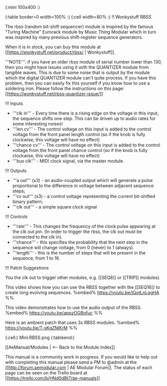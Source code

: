 (:mini 100x400 :)

(:table border=0 width=100% :)
(:cell width=80% :) 
!! Wonkystuff RBSS

The rbss (random bit-shift sequencer) module is inspired by the famous "Turing Machine" Eurorack module by Music Thing Modular which in turn was inspired by many previous shift-register sequence generators.

When it is in stock, you can buy this module at [[https://wonkystuff.net/product/rbss/ | Wonkystuff]].

'''NOTE''': if you have an older rbss module of serial number lower than 130, then you might have issues using it with the QUANTIZER module from tangible waves. This is due to some noise that is output by the module which the digital QUANTIZER module can't quite process. If you have this problem, then you can easily fix this yourself if you know how to use a soldering iron. Please follow the instructions on this page: [[https://wonkystuff.net/rbss-quantizer-issue/]]

!!! Inputs

* '''clk in''' - Every time there is a rising edge on the voltage in this input, the sequence shifts one step. This can be driven up to audio rates for some interesting noises! 
* '''len cv''' - The control voltage on this input is added to the control voltage from the front panel length control (so if the knob is fully clockwise, this voltage will have no effect)
* '''chance cv''' - The control voltage on this input is added to the control voltage from the front panel chance control (so if the knob is fully clockwise, this voltage will have no effect)
* '''bus clk''' - MIDI clock signal, via the master module.

!!! Outputs

* '''a out''' (x3) - an audio-coupled output which will generate a pulse proportional to the difference in voltage between adjacent sequence steps;
* '''cv out''' (x3) - a control voltage representing the current bit-shifted binary pattern;
* '''clk out''' - a simple square clock signal

!!! Controls

* '''rate''' - This changes the frequency of the clock pulse appearing at the clk out pin. (In order to trigger the rbss, the clk out must be connected to the clk in).
* '''chance''' - this specifies the probability that the next step in the sequence will change voltage, from 0 (never) to 1 (always).
* '''length''' - this is the number of steps that will be present in the sequence, from 1 to 16.

!!! Patch Suggestions

You the clk out to trigger other modules, e.g. [[SEQ8]] or [[TRIP]] modules). 

This video shows how you can use the RBSS together with the [[SEQ16]] to create long evolving sequences.
%embed% https://youtu.be/lQotLnLqgHA %%

This video demonstrates how to use the audio output of the RBSS.
%embed% https://youtu.be/apqzOGBofuc %%

Here is an ambient patch that uses 3x RBSS modules.
%embed% https://youtu.be/T-sKgZNlKrM %%

(:cell:) Mini:RBSS.png
(:tableend:)

[[AeManual/Modules | <-- Back to the Module Index]]

This manual is a community work in progress. If you would like to help out with completing this manual please send a PM to @admin at the [[http://forum.aemodular.com | AE Modular Forum]].  The status of each page can be seen on the Trello board at [[https://trello.com/b/HNd0dBt7/ae-manuals]]